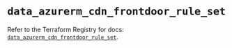 # `data_azurerm_cdn_frontdoor_rule_set`

Refer to the Terraform Registry for docs: [`data_azurerm_cdn_frontdoor_rule_set`](https://registry.terraform.io/providers/hashicorp/azurerm/3.112.0/docs/data-sources/cdn_frontdoor_rule_set).
